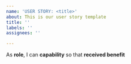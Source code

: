 ```yaml
---
name: 'USER STORY: <title>'
about: This is our user story template
title: ''
labels: ''
assignees: ''

---
```


As **role**, I can **capability** so that **received benefit**
